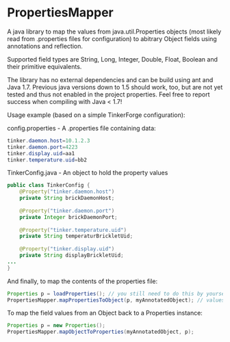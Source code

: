 PropertiesMapper
==============

A java library to map the values from java.util.Properties objects (most likely read from .properties files for configuration) to abitrary Object fields using annotations and reflection.

Supported field types are String, Long, Integer, Double, Float, Boolean and their primitive equivalents.

The library has no external dependencies and can be build using ant and Java 1.7. Previous java versions down to 1.5 should work, too, but are not yet tested and thus not enabled in the project properties. Feel free to report success when compiling with Java < 1.7!

Usage example (based on a simple TinkerForge configuration):

config.properties - A .properties file containing data:
```java
tinker.daemon.host=10.1.2.3
tinker.daemon.port=4223
tinker.display.uid=aa1
tinker.temperature.uid=bb2
```

TinkerConfig.java - An object to hold the property values
```java
public class TinkerConfig {
    @Property("tinker.daemon.host")
    private String brickDaemonHost;
    
    @Property("tinker.daemon.port")
    private Integer brickDaemonPort;
    
    @Property("tinker.temperature.uid")
    private String temperaturBrickletUid;
    
    @Property("tinker.display.uid")
    private String displayBrickletUid;
...
}
```

And finally, to map the contents of the properties file:
```java
Properties p = loadProperties(); // you still need to do this by yourself, don't care where the properties come from
PropertiesMapper.mapPropertiesToObject(p, myAnnotatedObject); // values from the p are written to myConfigObject based on the @Property annotations
```

To map the field values from an Object back to a Properties instance:

```java
Properties p = new Properties();
PropertiesMapper.mapObjectToProperties(myAnnotatedObject, p);
```


